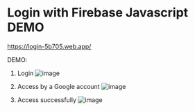 # Login with Firebase Javascript DEMO

https://login-5b705.web.app/

DEMO:

1. Login
![image](https://github.com/user-attachments/assets/44a42d1d-2935-4a22-893c-7185065984b8)

2. Access by a Google account
![image](https://github.com/user-attachments/assets/c13b689f-11ca-4a41-b520-f9dc96da0f71)

3. Access successfully
![image](https://github.com/user-attachments/assets/c07e3a8c-3c3a-4987-922e-105534684f9f)


